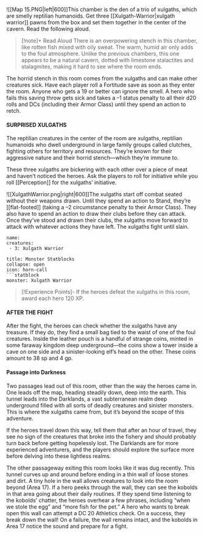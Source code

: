 ![[Map 15.PNG|left|600]]This chamber is the den of a trio of xulgaths, which are smelly reptilian humanoids. Get three [[Xulgath-Warrior|xulgath warrior]] pawns from the box and set them together in the center of the cavern. Read the following aloud.
> [!note]+ Read Aloud
> There is an overpowering stench in this chamber, like rotten fish mixed with oily sweat. The warm, humid air only adds to the foul atmosphere. Unlike the previous chambers, this one appears to be a natural cavern, dotted with limestone stalactites and stalagmites, making it hard to see where the room ends.

The horrid stench in this room comes from the xulgaths and can make other creatures sick. Have each player roll a Fortitude save as soon as they enter the room. Anyone who gets a 19 or better can ignore the smell. A hero who fails this saving throw gets sick and takes a –1 status penalty to all their d20 rolls and DCs (including their Armor Class) until they spend an action to retch.

#### SURPRISED XULGATHS 
The reptilian creatures in the center of the room are xulgaths, reptilian humanoids who dwell underground in large family groups called clutches, fighting others for territory and resources. They’re known for their aggressive nature and their horrid stench—which they’re immune to. 

These three xulgaths are bickering with each other over a piece of meat and haven’t noticed the heroes. Ask the players to roll for initiative while you roll [[Perception]] for the xulgaths’ initiative. 

![[XulgathWarrior.png|right|600]]The xulgaths start off combat seated without their weapons drawn. Until they spend an action to Stand, they’re [[flat-footed]] (taking a –2 circumstance penalty to their Armor Class). They also have to spend an action to draw their clubs before they can attack. Once they’ve stood and drawn their clubs, the xulgaths move forward to attack with whatever actions they have left. The xulgaths fight until slain.
```encounter-table
name: 
creatures:
 - 3: Xulgath Warrior 
```
```ad-tip
title: Monster Statblocks
collapse: open
icon: horn-call
```statblock
monster: Xulgath Warrior 
```
> [!Experience Points]-
> If the heroes defeat the xulgaths in this room, award
each hero 120 XP.

#### AFTER THE FIGHT 
After the fight, the heroes can check whether the xulgaths have any treasure. If they do, they find a small bag tied to the waist of one of the foul creatures. Inside the leather pouch is a handful of strange coins, minted in some faraway kingdom deep underground—the coins show a tower inside a cave on one side and a sinister-looking elf’s head on the other. These coins amount to 38 sp and 4 gp.

#### Passage into Darkness 
Two passages lead out of this room, other than the way the heroes came in. One leads off the map, heading steadily down, deep into the earth. This tunnel leads into the Darklands, a vast subterranean realm deep underground filled with all sorts of deadly creatures and sinister monsters. This is where the xulgaths came from, but it’s beyond the scope of this adventure. 

If the heroes travel down this way, tell them that after an hour of travel, they see no sign of the creatures that broke into the fishery and should probably turn back before getting hopelessly lost. The Darklands are for more experienced adventurers, and the players should explore the surface more before delving into these lightless realms. 

The other passageway exiting this room looks like it was dug recently. This tunnel curves up and around before ending in a thin wall of loose stones and dirt. A tiny hole in the wall allows creatures to look into the room beyond (Area 17). If a hero peeks through the wall, they can see the kobolds in that area going about their daily routines. If they spend time listening to the kobolds’ chatter, the heroes overhear a few phrases, including “when we stole the egg” and “more fish for the pet.” A hero who wants to break open this wall can attempt a DC 20 Athletics check. On a success, they break down the wall! On a failure, the wall remains intact, and the kobolds in Area 17 notice the sound and prepare for a fight.